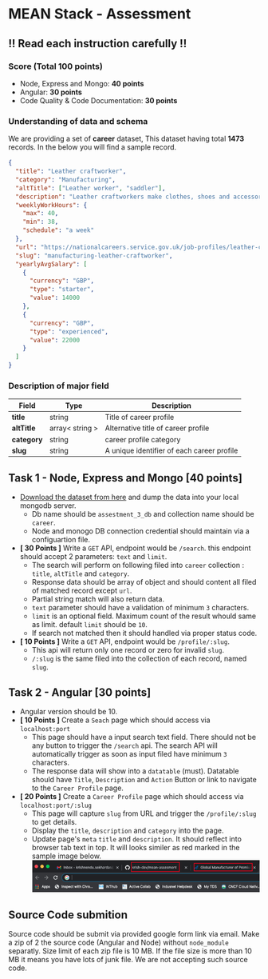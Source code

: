 # MEAN Stack - Assessment

## !! Read each instruction carefully !!

### Score (Total 100 points)

- Node, Express and Mongo: **40 points**
- Angular: **30 points**
- Code Quality & Code Documentation: **30 points**

### Understanding of data and schema

We are providing a set of **career** dataset, This dataset having total **1473** records. In the below you will find a sample record.

```json
{
  "title": "Leather craftworker",
  "category": "Manufacturing",
  "altTitle": ["Leather worker", "saddler"],
  "description": "Leather craftworkers make clothes, shoes and accessories from leather, using traditional methods.",
  "weeklyWorkHours": {
    "max": 40,
    "min": 38,
    "schedule": "a week"
  },
  "url": "https://nationalcareers.service.gov.uk/job-profiles/leather-craftworker",
  "slug": "manufacturing-leather-craftworker",
  "yearlyAvgSalary": [
    {
      "currency": "GBP",
      "type": "starter",
      "value": 14000
    },
    {
      "currency": "GBP",
      "type": "experienced",
      "value": 22000
    }
  ]
}
```

### Description of major field

| Field        | Type            | Description                                |
| ------------ | --------------- | ------------------------------------------ |
| **title**    | string          | Title of career profile                    |
| **altTitle** | array< string > | Alternative title of career profile        |
| **category** | string          | career profile category                    |
| **slug**     | string          | A unique identifier of each career profile |

## Task 1 - Node, Express and Mongo [40 points]

- [Download the dataset from here](./data/career-data.json) and dump the data into your local mongodb server.
  - Db name should be `assestment_3_db` and collection name should be `career`.
  - Node and monogo DB connection credential should maintain via a configuartion file.
- **[ 30 Points ]** Write a `GET` API, endpoint would be `/search`. this endpoint should accept 2 parameters: `text` and `limit`.
  - The search will perform on following filed into `career` collection : `title`, `altTitle` and `category`.
  - Response data should be array of object and should content all filed of matched record except `url`.
  - Partial string match will also return data.
  - `text` parameter should have a validation of minimum `3` characters.
  - `limit` is an optional field. Maximum count of the result whould same as limit. default `limit` should be `10`.
  - If search not matched then it should handled via proper status code.
- **[ 10 Points ]** Write a `GET` API, endpoint would be `/profile/:slug`.
  - This api will return only one record or zero for invalid `slug`.
  - `/:slug` is the same filed into the collection of each record, named `slug`.

## Task 2 - Angular [30 points]

- Angular version should be 10.
- **[ 10 Points ]** Create a `Seach` page which should access via `localhost:port`
  - This page should have a input search text field. There should not be any button to trigger the `/search` api. The search API will automatically trigger as soon as input filed have minimum `3` characters.
  - The response data will show into a `datatable` (must). Datatable should have `Title`, `Description` and `Action` Button or link to navigate to the `Career Profile` page.
- **[ 20 Points ]** Create a `Career Profile` page which should access via `localhost:port/:slug`
  - This page will capture `slug` from URL and trigger the `/profile/:slug` to get details.
  - Display the `title`, `description` and `category` into the page.
  - Update page's `meta` `title` and `description`. It should reflect into browser tab text in top. It will looks similer as red marked in the sample image below.
    ![enter image description here](./image/s1.png)

## Source Code submition

Source code should be submit via provided google form link via email. Make a zip of 2 the source code (Angular and Node) without `node_module` separatly. Size limit of each zip file is 10 MB. If the file size is more than 10 MB it means you have lots of junk file. We are not accepting such source code.
